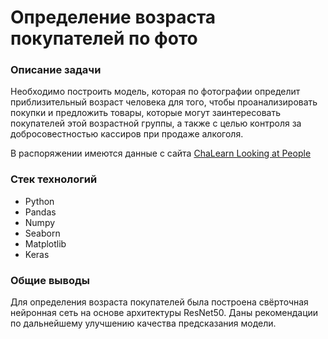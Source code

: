 # Определение возраста покупателей по фото


### Описание задачи

 Необходимо построить модель, которая по фотографии определит приблизительный возраст человека для того, чтобы проанализировать покупки и предложить товары, которые могут заинтересовать покупателей этой возрастной группы, а также с целью контроля за добросовестностью кассиров при продаже алкоголя.

В распоряжении имеются данные с сайта [ChaLearn Looking at People](https://chalearnlap.cvc.uab.cat/dataset/26/description/)


### Стек технологий

- Python
- Pandas
- Numpy
- Seaborn
- Matplotlib
- Keras


### Общие выводы

Для определения возраста покупателей была построена свёрточная нейронная сеть на основе архитектуры ResNet50. Даны рекомендации по дальнейшему улучшению качества предсказания модели.

